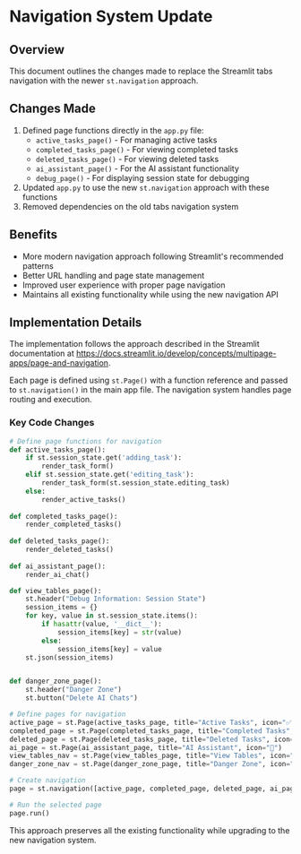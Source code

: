 # Navigation System Update

## Overview
This document outlines the changes made to replace the Streamlit tabs navigation with the newer `st.navigation` approach.

## Changes Made
1. Defined page functions directly in the `app.py` file:
   - `active_tasks_page()` - For managing active tasks
   - `completed_tasks_page()` - For viewing completed tasks
   - `deleted_tasks_page()` - For viewing deleted tasks
   - `ai_assistant_page()` - For the AI assistant functionality
   - `debug_page()` - For displaying session state for debugging
2. Updated `app.py` to use the new `st.navigation` approach with these functions
3. Removed dependencies on the old tabs navigation system

## Benefits
- More modern navigation approach following Streamlit's recommended patterns
- Better URL handling and page state management
- Improved user experience with proper page navigation
- Maintains all existing functionality while using the new navigation API

## Implementation Details
The implementation follows the approach described in the Streamlit documentation at https://docs.streamlit.io/develop/concepts/multipage-apps/page-and-navigation.

Each page is defined using `st.Page()` with a function reference and passed to `st.navigation()` in the main app file. The navigation system handles page routing and execution.

### Key Code Changes

```python
# Define page functions for navigation
def active_tasks_page():
    if st.session_state.get('adding_task'):
        render_task_form()
    elif st.session_state.get('editing_task'):
        render_task_form(st.session_state.editing_task)
    else:
        render_active_tasks()
        
def completed_tasks_page():
    render_completed_tasks()
    
def deleted_tasks_page():
    render_deleted_tasks()
    
def ai_assistant_page():
    render_ai_chat()

def view_tables_page():
    st.header("Debug Information: Session State")
    session_items = {}
    for key, value in st.session_state.items():
        if hasattr(value, '__dict__'):
            session_items[key] = str(value)
        else:
            session_items[key] = value
    st.json(session_items)


def danger_zone_page():
    st.header("Danger Zone")
    st.button("Delete AI Chats")

# Define pages for navigation
active_page = st.Page(active_tasks_page, title="Active Tasks", icon="✅", default=True)
completed_page = st.Page(completed_tasks_page, title="Completed Tasks", icon="✨")
deleted_page = st.Page(deleted_tasks_page, title="Deleted Tasks", icon="🗑️")
ai_page = st.Page(ai_assistant_page, title="AI Assistant", icon="🤖")
view_tables_nav = st.Page(view_tables_page, title="View Tables", icon="🐞")
danger_zone_nav = st.Page(danger_zone_page, title="Danger Zone", icon="🐞")

# Create navigation
page = st.navigation([active_page, completed_page, deleted_page, ai_page, view_tables_nav, danger_zone_nav])

# Run the selected page
page.run()
```

This approach preserves all the existing functionality while upgrading to the new navigation system.
